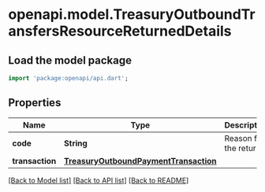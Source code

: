 # openapi.model.TreasuryOutboundTransfersResourceReturnedDetails

## Load the model package
```dart
import 'package:openapi/api.dart';
```

## Properties
Name | Type | Description | Notes
------------ | ------------- | ------------- | -------------
**code** | **String** | Reason for the return. | 
**transaction** | [**TreasuryOutboundPaymentTransaction**](TreasuryOutboundPaymentTransaction.md) |  | 

[[Back to Model list]](../README.md#documentation-for-models) [[Back to API list]](../README.md#documentation-for-api-endpoints) [[Back to README]](../README.md)


